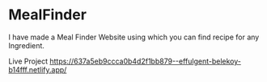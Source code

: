 # MealFinder
I have made a Meal Finder Website using which you can find recipe for any Ingredient.

Live Project
https://637a5eb9ccca0b4d2f1bb879--effulgent-belekoy-b14fff.netlify.app/
